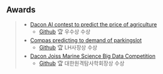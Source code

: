 <!--
**Seojiii/Seojiii** is a ✨ _special_ ✨ repository because its `README.md` (this file) appears on your GitHub profile.

Here are some ideas to get you started:

- 🔭 I’m currently working on ...
- 🌱 I’m currently learning ...
- 👯 I’m looking to collaborate on ...
- 🤔 I’m looking for help with ...
- 💬 Ask me about ...
- 📫 How to reach me: ...
- 😄 Pronouns: ...
- ⚡ Fun fact: ...
-->
## Awards
> - [Dacon AI contest to predict the price of agriculture](https://dacon.io/competitions/official/235801/overview/description)
>   - [Github](https://github.com/jungsungmoon/nongsan) 🏆 우수상 수상
> - [Compas predicting to demand of parkingslot](https://compas.lh.or.kr/subj/competition/info?subjNo=SBJ_2107_003#)
>   - [Github](https://github.com/jungsungmoon/parkingslot) 🏆 LH사장상 수상
> - [Dacon Joiss Marine Science Big Data Competition](https://dacon.io/competitions/official/235793/overview/description)
>   - [Github](https://github.com/jungsungmoon/joiss) 🏆 대한원격탐사학회장상 수상

